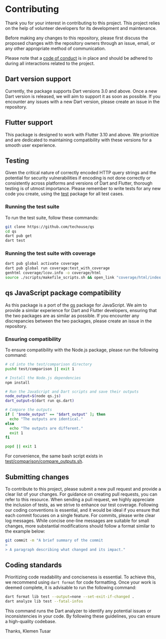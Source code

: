 # Contributing

Thank you for your interest in contributing to this project. This project relies on the help of volunteer developers for
its development and maintenance.

Before making any changes to this repository, please first discuss the proposed changes with the repository owners
through an issue, email, or any other appropriate method of communication.

Please note that a [code of conduct](CODE-OF-CONDUCT.md) is in place and should be adhered to during all interactions
related to the project.

## Dart version support

Currently, the package supports Dart versions 3.0 and above. Once a new Dart version is released, we will aim to support
it as soon as possible. If you encounter any issues with a new Dart version, please create an issue in the repository.

## Flutter support

This package is designed to work with Flutter 3.10 and above. We prioritize and are dedicated to maintaining
compatibility with these versions for a smooth user experience.

## Testing

Given the critical nature of correctly encoded HTTP query strings and the potential for security vulnerabilities if
encoding is not done correctly or consistently across platforms and versions of Dart and Flutter, thorough testing is
of utmost importance. Please remember to write tests for any new code you create, using
the [test](https://pub.dev/packages/test) package for all test cases.

### Running the test suite

To run the test suite, follow these commands:

```bash
git clone https://github.com/techouse/qs
cd qs
dart pub get
dart test
```

### Running the test suite with coverage

```bash
dart pub global activate coverage
dart pub global run coverage:test_with_coverage
genhtml coverage/lcov.info -o coverage/html
source ./scripts/makefile_scripts.sh && open_link "coverage/html/index.html"
```

## qs JavaScript package compatibility

As this package is a port of the [qs](https://www.npmjs.com/package/qs) package for JavaScript. We aim to provide a
similar experience for Dart and Flutter developers, ensuring that the two packages are as similar as possible. If you
encounter any discrepancies between the two packages, please create an issue in the repository.

### Ensuring compatibility

To ensure compatibility with the Node.js package, please run the following command:

```bash
# cd into the test/comparison directory
pushd test/comparison || exit 1

# Install the Node.js dependencies
npm install

# Run the JavaScript and Dart scripts and save their outputs
node_output=$(node qs.js)
dart_output=$(dart run qs.dart)

# Compare the outputs
if [ "$node_output" == "$dart_output" ]; then
  echo "The outputs are identical."
else
  echo "The outputs are different."
  exit 1
fi

popd || exit 1
```

For convenience, the same bash script exists
in [test/comparison/compare_outputs.sh](test/comparison/compare_outputs.sh).

## Submitting changes

To contribute to this project, please submit a new pull request and provide a clear list of your changes. For guidance
on creating pull requests, you can refer to this resource. When sending a pull request, we highly appreciate the
inclusion of tests, as we strive to enhance our test coverage.
Following our coding conventions is essential, and it would be ideal if you ensure that each commit focuses on a single
feature. For commits, please write clear log messages. While concise one-line messages are suitable for small changes,
more substantial modifications should follow a format similar to the example below:

```bash
git commit -m "A brief summary of the commit
> 
> A paragraph describing what changed and its impact."
```

## Coding standards

Prioritizing code readability and conciseness is essential. To achieve this, we recommend using `dart format` for code
formatting. Once your work is deemed complete, it is advisable to run the following command:

```bash
dart format lib test --output=none --set-exit-if-changed .
dart analyze lib test --fatal-infos
```

This command runs the Dart analyzer to identify any potential issues or inconsistencies in your code. By following these
guidelines, you can ensure a high-quality codebase.

Thanks, Klemen Tusar
